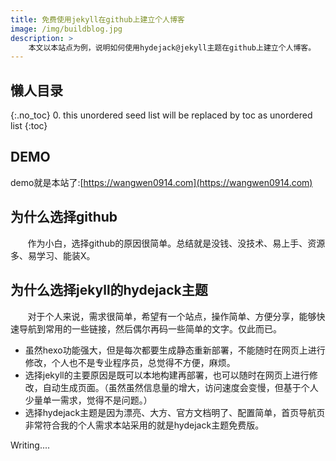 ```yaml
---
title: 免费使用jekyll在github上建立个人博客
image: /img/buildblog.jpg
description: >
    本文以本站点为例，说明如何使用hydejack@jekyll主题在github上建立个人博客。
---
```



## 懒人目录
{:.no_toc}
0. this unordered seed list will be replaced by toc as unordered list
{:toc}

## DEMO
demo就是本站了:[https://wangwen0914.com](https://wangwen0914.com)
## 为什么选择github
&#160; &#160; &#160; &#160;作为小白，选择github的原因很简单。总结就是没钱、没技术、易上手、资源多、易学习、能装X。
## 为什么选择jekyll的hydejack主题
&#160; &#160; &#160; &#160;对于个人来说，需求很简单，希望有一个站点，操作简单、方便分享，能够快速导航到常用的一些链接，然后偶尔再码一些简单的文字。仅此而已。
- 虽然hexo功能强大，但是每次都要生成静态重新部署，不能随时在网页上进行修改，个人也不是专业程序员，总觉得不方便，麻烦。
- 选择jekyll的主要原因是既可以本地构建再部署，也可以随时在网页上进行修改，自动生成页面。（虽然虽然信息量的增大，访问速度会变慢，但基于个人少量单一需求，觉得不是问题。）
- 选择hydejack主题是因为漂亮、大方、官方文档明了、配置简单，首页导航页非常符合我的个人需求本站采用的就是hydejack主题免费版。




Writing....